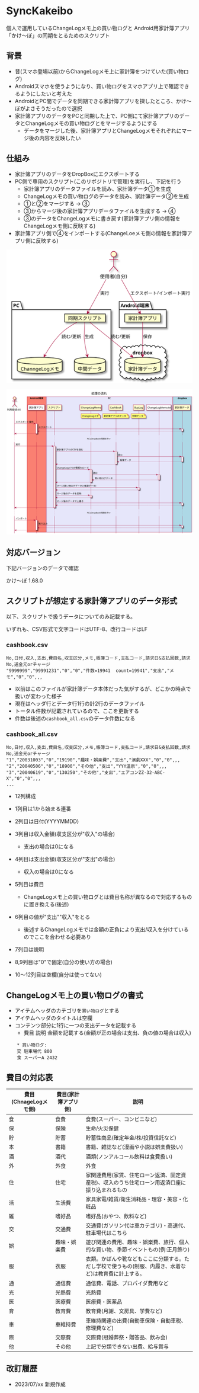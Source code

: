 # SyncKakeibo

個人で運用しているChangeLogメモ上の買い物ログと
Android用家計簿アプリ「かけ～ぼ」の同期をとるためのスクリプト

## 背景

- 昔(スマホ登場以前)からChangeLogメモ上に家計簿をつけていた(買い物ログ)
- Androidスマホを使うようになり、買い物ログをスマホアプリ上で確認できるようにしたいと考えた
- AndroidとPC間でデータを同期できる家計簿アプリを探したところ、かけ～ぼがよさそうだったので選択
- 家計簿アプリのデータをPCと同期した上で、PC側にて家計簿アプリのデータとChangeLogメモの買い物ログとをマージするようにする
  - データをマージした後、家計簿アプリとChangeLogメモそれぞれにマージ後の内容を反映したい

## 仕組み

- 家計簿アプリのデータをDropBoxにエクスポートする
- PC側で専用のスクリプト(このリポジトリで管理)を実行し、下記を行う
  - 家計簿アプリのデータファイルを読み、家計簿データ①を生成
  - ChangeLogメモの買い物ログのデータを読み、家計簿データ②を生成
  - ①と②をマージする → ③
  - ③からマージ後の家計簿アプリデータファイルを生成する → ④
  - ③のデータをChangeLogメモに書き戻す(家計簿アプリ側の情報をChangeLogメモ側に反映する)
- 家計簿アプリ側で④をインポートする(ChangeLoeメモ側の情報を家計簿アプリ側に反映する)

![](img/overview.svg)

![](img/sequence.svg)

## 対応バージョン

下記バージョンのデータで確認

かけ～ぼ 1.68.0

## スクリプトが想定する家計簿アプリのデータ形式

以下、スクリプトで扱うデータについてのみ記載する。

いずれも、CSV形式で文字コードはUTF-8、改行コードはLF

### cashbook.csv

```
No,日付,収入,支出,費目名,収支区分,メモ,帳簿コード,支払コード,請求日&支払回数,請求No,送金元orチャージ
"9999999","99991231","0","0","件数=19941  count=19941","支出","メモ","0","0",,,
```

- 以前はこのファイルが家計簿データ本体だった気がするが、どこかの時点で扱いが変わった様子
- 現在はヘッダ行とデータ行1行の計2行のデータファイル
- トータル件数が記載されているので、ここを更新する
 - 件数は後述の`cashbook_all.csv`のデータ件数になる

### cashbook_all.csv

```
No,日付,収入,支出,費目名,収支区分,メモ,帳簿コード,支払コード,請求日&支払回数,請求No,送金元orチャージ
"1","20031003","0","19190","趣味・娯楽費","支出","演劇XXX","0","0",,,
"2","20040506","0","18900","その他","支出","YYY温泉","0","0",,,
"3","20040619","0","130250","その他","支出","エアコンZZ-32-ABC-X","0","0",,,
...
```

- 12列構成

- 1列目は1から始まる連番
- 2列目は日付(YYYYMMDD)
- 3列目は収入金額(収支区分が"収入"の場合)
  - 支出の場合は0になる
- 4列目は支出金額(収支区分が"支出"の場合)
  - 収入の場合は0になる
- 5列目は費目
  - ChangeLogメモ上の買い物ログとは費目名称が異なるので対応するものに置き換える(後述)
- 6列目の値が"支出""収入"をとる
  - 後述するChangeLogメモでは金額の正負により支出/収入を分けているのでここを合わせる必要あり
- 7列目は説明
- 8,9列目は"0"で固定(自分の使い方の場合)
- 10～12列目は空欄(自分は使ってない)

## ChangeLogメモ上の買い物ログの書式

- アイテムヘッダのカテゴリを`買い物ログ`とする
- アイテムヘッダのタイトルは空欄
- コンテンツ部分に1行に一つの支出データを記載する
  - 費目 説明 金額を記載する(金額が正の場合は支出、負の値の場合は収入)

```
	* 買い物ログ:
	交 駐車場代 800
	食 スーパーA 2432
```

## 費目の対応表

|費目(ChnageLogメモ側)|費目(家計簿アプリ側)|説明|
|--|--|--|
|食|食費|食費(スーパー、コンビニなど)|
|保|保険|生命/火災保健|
|貯|貯蓄|貯蓄性商品(確定年金/株/投資信託など)|
|本|書籍|書籍、雑誌など(漫画や小説は娯楽費扱い)|
|酒|酒代|酒類(ノンアルコール飲料は食費扱い)|
|外|外食|外食|
|住|住宅|家関連費用(家賃、住宅ローン返済、固定資産税)、収入のうち住宅ローン用返済口座に振り込まれるもの|
|活|生活費|家具家電/雑貨/衛生消耗品・理容・美容・化粧品|
|雑|嗜好品|嗜好品(おやつ、飲料など)|
|交|交通費|交通費(ガソリン代は車カテゴリ)・高速代、駐車場代はこちら|
|娯|趣味・娯楽費|遊び関連の費用、趣味・娯楽費、旅行、個人的な買い物、季節イベントもの(例:正月飾り)|
|服|衣服|衣類。かばんや靴などもここに分類する。ただし学校で使うもの(制服、内履き、水着など)は教育費に計上する。|
|通|通信費|通信費、電話、プロパイダ費用など|
|光|光熱費|光熱費|
|医|医療費|医療費・医薬品|
|育|教育費|教育費(月謝、文房具、学費など)|
|車|車維持費|車維持関連の出費(自動車保険・自動車税、修理費など)|
|際|交際費|交際費(冠婚葬祭・贈答品、飲み会)|
|他|その他|上記で分類できない出費、給与賞与|

## 改訂履歴

- 2023/07/xx 新規作成

